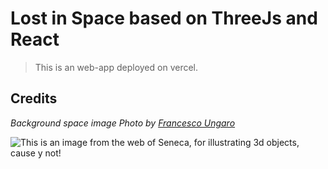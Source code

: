 
# **Lost in Space based on ThreeJs and React**

>  This is an web-app deployed on vercel.


## **Credits** 

_Background space image Photo by [Francesco Ungaro](https://www.pexels.com/photo/starry-sky-998641/)_


![This is an image from the web of Seneca, for illustrating 3d objects, cause y not!](https://m.media-amazon.com/images/I/416NAHJ2+ES._AC_SX679_.jpg)



